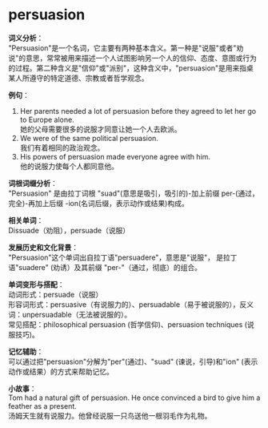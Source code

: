 # persuasion

**词义分析**：  
"Persuasion"是一个名词，它主要有两种基本含义。第一种是"说服"或者"劝说"的意思，常常被用来描述一个人试图影响另一个人的信仰、态度、意图或行为的过程。第二种含义是"信仰"或"派别"，这种含义中，"persuasion"是用来指桌某人所遵守的特定道德、宗教或者哲学观念。

  

**例句**：

  

1.  Her parents needed a lot of persuasion before they agreed to let her go to Europe alone.  
    她的父母需要很多的说服才同意让她一个人去欧派。
2.  We were of the same political persuasion.  
    我们有着相同的政治观念。
3.  His powers of persuasion made everyone agree with him.  
    他的说服力使每个人都同意他。

  

**词根词缀分析**：  
"Persuasion" 是由拉丁词根 "suad"(意思是吸引，吸引的)-加上前缀 per-(通过，完全)-再加上后缀 -ion(名词后缀，表示动作或结果)构成。

  

**相关单词**：  
Dissuade（劝阻），persuade（说服）

  

**发展历史和文化背景**：  
"Persuasion"这个单词出自拉丁语"persuadere"，意思是"说服"， 是拉丁语"suadere" (劝诱）及其前缀 "per-"（通过，彻底）的组合。

  

**单词变形与搭配**：  
动词形式：persuade（说服）  
形容词形式：persuasive（有说服力的）、persuadable（易于被说服的），反义词：unpersuadable（无法被说服的）。  
常见搭配：philosophical persuasion (哲学信仰)、persuasion techniques (说服技巧)。

  

**记忆辅助**：  
可以通过把"persuasion"分解为"per"(通过)、"suad" (谏说，引导)和"ion" (表示动作或结果）的方式来帮助记忆。

  

**小故事**：  
Tom had a natural gift of persuasion. He once convinced a bird to give him a feather as a present.  
汤姆天生就有说服力。他曾经说服一只鸟送他一根羽毛作为礼物。
